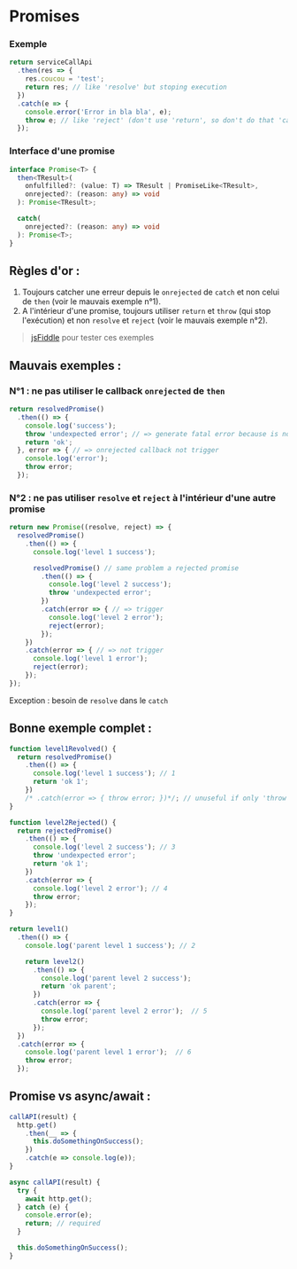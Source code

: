 Promises
========

### Exemple

````js
return serviceCallApi
  .then(res => {
    res.coucou = 'test';
    return res; // like 'resolve' but stoping execution
  })
  .catch(e => {
    console.error('Error in bla bla', e);
    throw e; // like 'reject' (don't use 'return', so don't do that 'catch(e => throw e)')
  });
````

### Interface d'une promise

```ts
interface Promise<T> {
  then<TResult>(
    onfulfilled?: (value: T) => TResult | PromiseLike<TResult>,
    onrejected?: (reason: any) => void
  ): Promise<TResult>;

  catch(
    onrejected?: (reason: any) => void
  ): Promise<T>;
}
```

Règles d'or :
-------------

1. Toujours catcher une erreur depuis le `onrejected` de `catch` et non celui de `then` (voir le mauvais exemple n°1).
2. A l'intérieur d'une promise, toujours utiliser `return` et `throw` (qui stop l'exécution) et non `resolve` et `reject` (voir le mauvais exemple n°2).

> [jsFiddle](https://jsfiddle.net/laurentperroteau/xhra58vf/26/) pour tester ces exemples

Mauvais exemples :
------------------

### N°1 : ne pas utiliser le callback `onrejected` de `then`

````js
return resolvedPromise()
  .then(() => {
    console.log('success');
    throw 'undexpected error'; // => generate fatal error because is not catched 
    return 'ok';
  }, error => { // => onrejected callback not trigger 
    console.log('error');
    throw error;
  });
````

### N°2 : ne pas utiliser `resolve` et `reject` à l'intérieur d'une autre promise

````js
return new Promise((resolve, reject) => {
  resolvedPromise()
    .then(() => {
      console.log('level 1 success');

      resolvedPromise() // same problem a rejected promise
        .then(() => {
          console.log('level 2 success');
          throw 'undexpected error'; 
        })
        .catch(error => { // => trigger
          console.log('level 2 error');
          reject(error);
        });
    })
    .catch(error => { // => not trigger
      console.log('level 1 error');
      reject(error);
    });
});
````

Exception : besoin de `resolve` dans le `catch`


Bonne exemple complet :
-----------------------

````js callback not trigger
function level1Revolved() {
  return resolvedPromise()
    .then(() => {
      console.log('level 1 success'); // 1
      return 'ok 1';
    })
    /* .catch(error => { throw error; })*/; // unuseful if only 'throw error'
}

function level2Rejected() {
  return rejectedPromise()
    .then(() => {
      console.log('level 2 success'); // 3
      throw 'undexpected error';
      return 'ok 1';
    })
    .catch(error => {
      console.log('level 2 error'); // 4 
      throw error;
    });
}

return level1()
  .then(() => {
    console.log('parent level 1 success'); // 2

    return level2()
      .then(() => {
        console.log('parent level 2 success');
        return 'ok parent';
      })
      .catch(error => {
        console.log('parent level 2 error');  // 5
        throw error;
      });
  })
  .catch(error => {
    console.log('parent level 1 error');  // 6
    throw error;
  });
````

Promise vs async/await :
------------------------

````js
callAPI(result) {
  http.get()
    .then(__ => {
      this.doSomethingOnSuccess();
    })
    .catch(e => console.log(e));
}

async callAPI(result) {
  try {
    await http.get();
  } catch (e) {
    console.error(e);
    return; // required
  }

  this.doSomethingOnSuccess();
}
````
